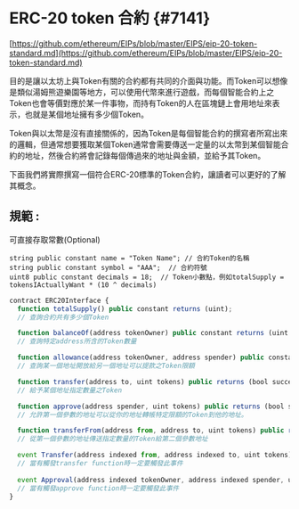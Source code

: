 # ERC-20 token 合約 {#7141}

[https://github.com/ethereum/EIPs/blob/master/EIPS/eip-20-token-standard.md](https://github.com/ethereum/EIPs/blob/master/EIPS/eip-20-token-standard.md)

目的是讓以太坊上與Token有關的合約都有共同的介面與功能。而Token可以想像是類似湯姆熊遊樂園等地方，可以使用代幣來進行遊戲，而每個智能合約上之Token也會等價對應於某一件事物，而持有Token的人在區塊鏈上會用地址來表示，也就是某個地址擁有多少個Token。

Token與以太幣是沒有直接關係的，因為Token是每個智能合約的撰寫者所寫出來的邏輯，但通常想要獲取某個Token通常會需要傳送一定量的以太幣到某個智能合約的地址，然後合約將會記錄每個傳過來的地址與金額，並給予其Token。

下面我們將實際撰寫一個符合ERC-20標準的Token合約，讓讀者可以更好的了解其概念。

## 規範 :

可直接存取常數\(Optional\)

```
string public constant name = "Token Name"; // 合約Token的名稱
string public constant symbol = "AAA";  // 合約符號
uint8 public constant decimals = 18;  // Token小數點，例如totalSupply = tokensIActuallyWant * (10 ^ decimals)
```

```js
contract ERC20Interface {
  function totalSupply() public constant returns (uint);  
  // 查詢合約共有多少個Token

  function balanceOf(address tokenOwner) public constant returns (uint balance); 
  // 查詢特定address所含的Token數量

  function allowance(address tokenOwner, address spender) public constant returns (uint remaining);
  // 查詢某一個地址開放給另一個地址可以提款之Token限額

  function transfer(address to, uint tokens) public returns (bool success);   
  // 給予某個地址指定數量之Token

  function approve(address spender, uint tokens) public returns (bool success);
  // 允許第一個參數的地址可以從你的地址轉帳特定限額的Token到他的地址。

  function transferFrom(address from, address to, uint tokens) public returns (bool success);
  // 從第一個參數的地址傳送指定數量的Token給第二個參數地址

  event Transfer(address indexed from, address indexed to, uint tokens); 
  // 當有觸發transfer function時一定要觸發此事件
  
  event Approval(address indexed tokenOwner, address indexed spender, uint tokens);
  // 當有觸發approve function時一定要觸發此事件
}
```



